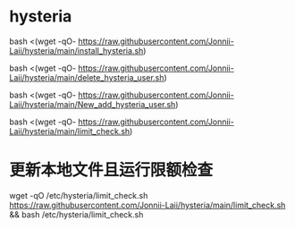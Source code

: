 # hysteria
bash <(wget -qO- https://raw.githubusercontent.com/Jonnii-Laii/hysteria/main/install_hysteria.sh)

bash <(wget -qO- https://raw.githubusercontent.com/Jonnii-Laii/hysteria/main/delete_hysteria_user.sh)

bash <(wget -qO- https://raw.githubusercontent.com/Jonnii-Laii/hysteria/main/New_add_hysteria_user.sh)

bash <(wget -qO- https://raw.githubusercontent.com/Jonnii-Laii/hysteria/main/limit_check.sh)


# 更新本地文件且运行限额检查
wget -qO /etc/hysteria/limit_check.sh https://raw.githubusercontent.com/Jonnii-Laii/hysteria/main/limit_check.sh && bash /etc/hysteria/limit_check.sh
